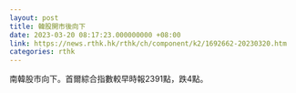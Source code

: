 ```yaml
---
layout: post
title: 韓股開市後向下
date: 2023-03-20 08:17:23.000000000 +08:00
link: https://news.rthk.hk/rthk/ch/component/k2/1692662-20230320.htm
categories: rthk
---
```


南韓股市向下。首爾綜合指數較早時報2391點，跌4點。
